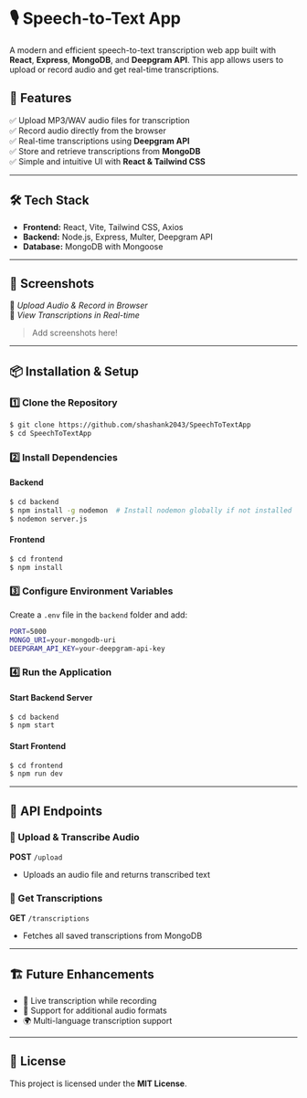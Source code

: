 # 🎙️ Speech-to-Text App

A modern and efficient speech-to-text transcription web app built with **React**, **Express**, **MongoDB**, and **Deepgram API**. This app allows users to upload or record audio and get real-time transcriptions.

## 🚀 Features

✅ Upload MP3/WAV audio files for transcription  
✅ Record audio directly from the browser  
✅ Real-time transcriptions using **Deepgram API**  
✅ Store and retrieve transcriptions from **MongoDB**  
✅ Simple and intuitive UI with **React & Tailwind CSS**

---

## 🛠️ Tech Stack

- **Frontend:** React, Vite, Tailwind CSS, Axios  
- **Backend:** Node.js, Express, Multer, Deepgram API  
- **Database:** MongoDB with Mongoose  

---

## 📸 Screenshots

🔹 *Upload Audio & Record in Browser*  
🔹 *View Transcriptions in Real-time*

> Add screenshots here!

---

## 📦 Installation & Setup

### 1️⃣ Clone the Repository
```sh
$ git clone https://github.com/shashank2043/SpeechToTextApp
$ cd SpeechToTextApp
```

### 2️⃣ Install Dependencies
#### Backend
```sh
$ cd backend
$ npm install -g nodemon  # Install nodemon globally if not installed
$ nodemon server.js
```
#### Frontend
```sh
$ cd frontend
$ npm install
```

### 3️⃣ Configure Environment Variables
Create a `.env` file in the `backend` folder and add:
```sh
PORT=5000
MONGO_URI=your-mongodb-uri
DEEPGRAM_API_KEY=your-deepgram-api-key
```

### 4️⃣ Run the Application
#### Start Backend Server
```sh
$ cd backend
$ npm start
```
#### Start Frontend
```sh
$ cd frontend
$ npm run dev
```

---

## 📌 API Endpoints

### 🔹 Upload & Transcribe Audio
**POST** `/upload`
- Uploads an audio file and returns transcribed text

### 🔹 Get Transcriptions
**GET** `/transcriptions`
- Fetches all saved transcriptions from MongoDB

---

## 🏗️ Future Enhancements

- 🔄 Live transcription while recording  
- 🎤 Support for additional audio formats  
- 🌍 Multi-language transcription support

---

## 📝 License

This project is licensed under the **MIT License**.

